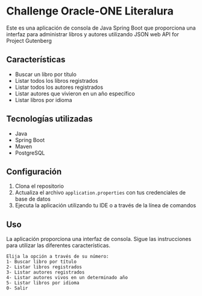 # Challenge Oracle-ONE Literalura

Este es una aplicación de consola de Java Spring Boot que proporciona una interfaz para administrar libros y autores utilizando JSON web API for Project Gutenberg

## Características

* Buscar un libro por título
* Listar todos los libros registrados
* Listar todos los autores registrados
* Listar autores que vivieron en un año específico
* Listar libros por idioma

## Tecnologías utilizadas

* Java
* Spring Boot
* Maven
* PostgreSQL

## Configuración

1. Clona el repositorio
2. Actualiza el archivo `application.properties` con tus credenciales de base de datos
3. Ejecuta la aplicación utilizando tu IDE o a través de la línea de comandos

## Uso

La aplicación proporciona una interfaz de consola. Sigue las instrucciones para utilizar las diferentes características.

```
Elija la opción a través de su número:
1- Buscar libro por título
2- Listar libros registrados
3- Listar autores registrados
4- Listar autores vivos en un determinado año
5- Listar libros por idioma
0- Salir

